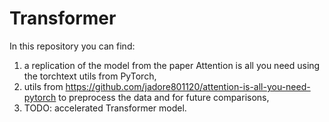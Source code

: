 # Transformer

In this repository you can find:
  1. a replication of the model from the paper Attention is all you need using the torchtext utils from PyTorch,
  2. utils from https://github.com/jadore801120/attention-is-all-you-need-pytorch to preprocess the data and for future comparisons,
  3. TODO: accelerated Transformer model.
